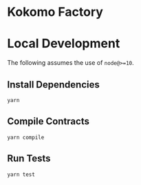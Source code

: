# Kokomo Factory

# Local Development

The following assumes the use of `node@>=10`.

## Install Dependencies

`yarn`

## Compile Contracts

`yarn compile`

## Run Tests

`yarn test`
